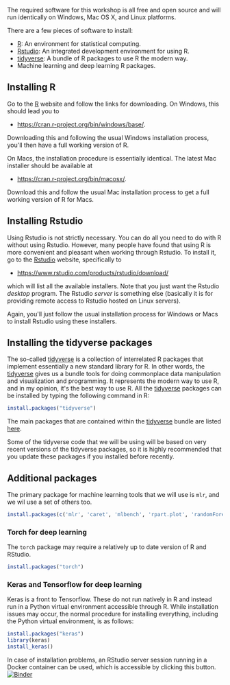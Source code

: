 The required software for this workshop is all free and open source and will run identically on Windows, Mac OS X, and Linux platforms.

There are a few pieces of software to install:

-   [R](https://www.r-project.org/): An environment for statistical
    computing.
-   [Rstudio](https://www.rstudio.com/): An integrated development
    environment for using R.
-   [tidyverse](https://www.tidyverse.org/): A bundle of R packages to
    use R the modern way.
-   Machine learning and deep learning R packages.

## Installing R

Go to the [R](https://www.r-project.org/) website and follow the links
for downloading. On Windows, this should lead you to

-   <https://cran.r-project.org/bin/windows/base/>.

Downloading this and following the usual Windows installation process,
you\'ll then have a full working version of R.

On Macs, the installation procedure is essentially identical. The latest
Mac installer should be available at

-   <https://cran.r-project.org/bin/macosx/>.

Download this and follow the usual Mac installation process to get a
full working version of R for Macs.

## Installing Rstudio

Using Rstudio is not strictly necessary. You can do all you need to do
with R without using Rstudio. However, many people have found that using
R is more convenient and pleasant when working through Rstudio. To
install it, go to the [Rstudio](https://www.rstudio.com/) website,
specifically to

-   <https://www.rstudio.com/products/rstudio/download/>

which will list all the available installers. Note that you just want
the Rstudio *desktop* program. The Rstudio *server* is something else
(basically it is for providing remote access to Rstudio hosted on Linux
servers).

Again, you\'ll just follow the usual installation process for Windows or
Macs to install Rstudio using these installers.

## Installing the tidyverse packages

The so-called [tidyverse](https://www.tidyverse.org/) is a collection of
interrelated R packages that implement essentially a new standard
library for R. In other words, the
[tidyverse](https://www.tidyverse.org/) gives us a bundle tools for
doing commonplace data manipulation and visualization and programming.
It represents the modern way to use R, and in my opinion, it\'s the best
way to use R. All the [tidyverse](https://www.tidyverse.org/) packages
can be installed by typing the following command in R:

```r
install.packages("tidyverse")
```

The main packages that are contained within the
[tidyverse](https://www.tidyverse.org/) bundle are listed
[here](https://www.tidyverse.org/packages/).

Some of the tidyverse code that we will be using will be based on very recent versions of the tidyverse packages, so it is highly recommended that you update these packages if you installed before recently.


## Additional packages

The primary package for machine learning tools that we will use is `mlr`, and we wil use a set of others too.
```r
install.packages(c('mlr', 'caret', 'mlbench', 'rpart.plot', 'randomForest', 'mclust', 'GGally', 'clue', 'clusterSim))
```

### Torch for deep learning

The `torch` package may require a relatively up to date version of R and RStudio.

```r
install.packages("torch")
```

### Keras and Tensorflow for deep learning

Keras is a front to Tensorflow. These do not run natively in R and instead run in a Python virtual environment accessible through R.
While installation issues may occur, the normal procedure for installing everything, including the Python virtual environment, is as follows:

```r
install.packages("keras")
library(keras)
install_keras()
```

In case of installation problems, an RStudio server session running in a Docker container can be used, which is accessible by clicking this button.
[![Binder](https://notebooks.gesis.org/binder/badge_logo.svg)](https://notebooks.gesis.org/binder/v2/gh/mark-andrews/intro_bda_qub/HEAD?urlpath=rstudio)
